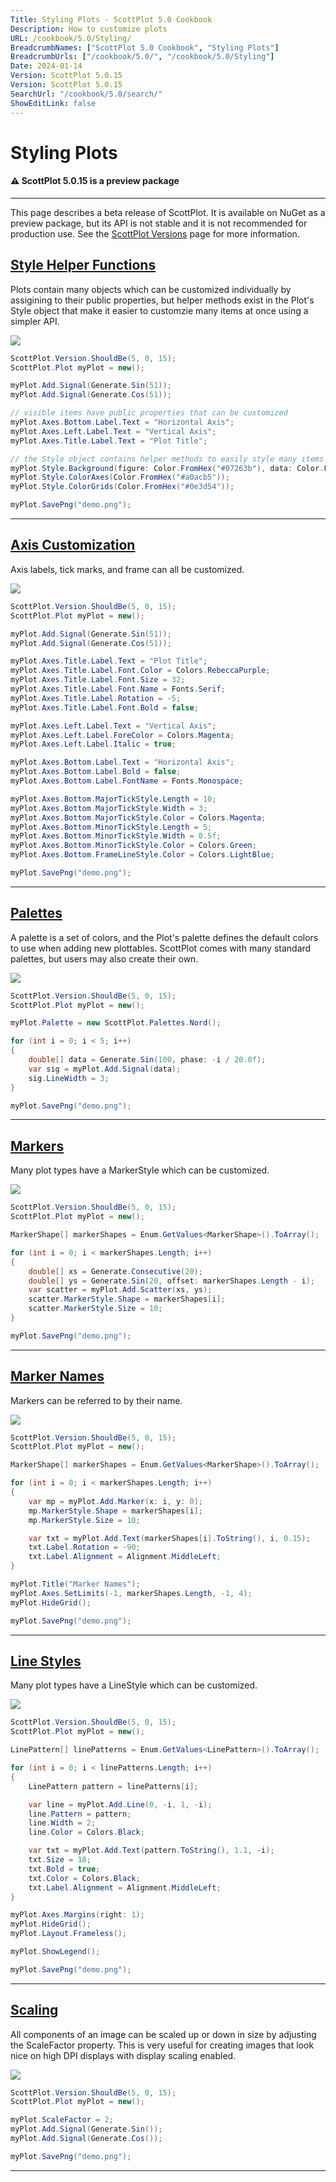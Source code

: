 ```yaml
---
Title: Styling Plots - ScottPlot 5.0 Cookbook
Description: How to customize plots
URL: /cookbook/5.0/Styling/
BreadcrumbNames: ["ScottPlot 5.0 Cookbook", "Styling Plots"]
BreadcrumbUrls: ["/cookbook/5.0/", "/cookbook/5.0/Styling"]
Date: 2024-01-14
Version: ScottPlot 5.0.15
Version: ScottPlot 5.0.15
SearchUrl: "/cookbook/5.0/search/"
ShowEditLink: false
---
```


# Styling Plots



<div class='alert alert-warning' role='alert'><h4 class='alert-heading py-0 my-0'>⚠️ ScottPlot 5.0.15 is a preview package</h4><hr /><p class='mb-0'><span class='fw-semibold'>This page describes a beta release of ScottPlot.</span> It is available on NuGet as a preview package, but its API is not stable and it is not recommended for production use. See the <a href='https://scottplot.net/versions/'>ScottPlot Versions</a> page for more information. </p></div>



<h2><a href='/cookbook/5.0/Styling/StyleClass'>Style Helper Functions</a></h2>

Plots contain many objects which can be customized individually by assigining to their public properties, but helper methods exist in the Plot's Style object that make it easier to customzie many items at once using a simpler API.

[![](/cookbook/5.0/images/StyleClass.png)](/cookbook/5.0/images/StyleClass.png)

```cs
ScottPlot.Version.ShouldBe(5, 0, 15);
ScottPlot.Plot myPlot = new();

myPlot.Add.Signal(Generate.Sin(51));
myPlot.Add.Signal(Generate.Cos(51));

// visible items have public properties that can be customized
myPlot.Axes.Bottom.Label.Text = "Horizontal Axis";
myPlot.Axes.Left.Label.Text = "Vertical Axis";
myPlot.Axes.Title.Label.Text = "Plot Title";

// the Style object contains helper methods to easily style many items at once
myPlot.Style.Background(figure: Color.FromHex("#07263b"), data: Color.FromHex("#0b3049"));
myPlot.Style.ColorAxes(Color.FromHex("#a0acb5"));
myPlot.Style.ColorGrids(Color.FromHex("#0e3d54"));

myPlot.SavePng("demo.png");

```

<hr class='my-5 invisible'>


<h2><a href='/cookbook/5.0/Styling/AxisCustom'>Axis Customization</a></h2>

Axis labels, tick marks, and frame can all be customized.

[![](/cookbook/5.0/images/AxisCustom.png)](/cookbook/5.0/images/AxisCustom.png)

```cs
ScottPlot.Version.ShouldBe(5, 0, 15);
ScottPlot.Plot myPlot = new();

myPlot.Add.Signal(Generate.Sin(51));
myPlot.Add.Signal(Generate.Cos(51));

myPlot.Axes.Title.Label.Text = "Plot Title";
myPlot.Axes.Title.Label.Font.Color = Colors.RebeccaPurple;
myPlot.Axes.Title.Label.Font.Size = 32;
myPlot.Axes.Title.Label.Font.Name = Fonts.Serif;
myPlot.Axes.Title.Label.Rotation = -5;
myPlot.Axes.Title.Label.Font.Bold = false;

myPlot.Axes.Left.Label.Text = "Vertical Axis";
myPlot.Axes.Left.Label.ForeColor = Colors.Magenta;
myPlot.Axes.Left.Label.Italic = true;

myPlot.Axes.Bottom.Label.Text = "Horizontal Axis";
myPlot.Axes.Bottom.Label.Bold = false;
myPlot.Axes.Bottom.Label.FontName = Fonts.Monospace;

myPlot.Axes.Bottom.MajorTickStyle.Length = 10;
myPlot.Axes.Bottom.MajorTickStyle.Width = 3;
myPlot.Axes.Bottom.MajorTickStyle.Color = Colors.Magenta;
myPlot.Axes.Bottom.MinorTickStyle.Length = 5;
myPlot.Axes.Bottom.MinorTickStyle.Width = 0.5f;
myPlot.Axes.Bottom.MinorTickStyle.Color = Colors.Green;
myPlot.Axes.Bottom.FrameLineStyle.Color = Colors.LightBlue;

myPlot.SavePng("demo.png");

```

<hr class='my-5 invisible'>


<h2><a href='/cookbook/5.0/Styling/Palette'>Palettes</a></h2>

A palette is a set of colors, and the Plot's palette defines the default colors to use when adding new plottables. ScottPlot comes with many standard palettes, but users may also create their own.

[![](/cookbook/5.0/images/Palette.png)](/cookbook/5.0/images/Palette.png)

```cs
ScottPlot.Version.ShouldBe(5, 0, 15);
ScottPlot.Plot myPlot = new();

myPlot.Palette = new ScottPlot.Palettes.Nord();

for (int i = 0; i < 5; i++)
{
    double[] data = Generate.Sin(100, phase: -i / 20.0f);
    var sig = myPlot.Add.Signal(data);
    sig.LineWidth = 3;
}

myPlot.SavePng("demo.png");

```

<hr class='my-5 invisible'>


<h2><a href='/cookbook/5.0/Styling/Markers'>Markers</a></h2>

Many plot types have a MarkerStyle which can be customized.

[![](/cookbook/5.0/images/Markers.png)](/cookbook/5.0/images/Markers.png)

```cs
ScottPlot.Version.ShouldBe(5, 0, 15);
ScottPlot.Plot myPlot = new();

MarkerShape[] markerShapes = Enum.GetValues<MarkerShape>().ToArray();

for (int i = 0; i < markerShapes.Length; i++)
{
    double[] xs = Generate.Consecutive(20);
    double[] ys = Generate.Sin(20, offset: markerShapes.Length - i);
    var scatter = myPlot.Add.Scatter(xs, ys);
    scatter.MarkerStyle.Shape = markerShapes[i];
    scatter.MarkerStyle.Size = 10;
}

myPlot.SavePng("demo.png");

```

<hr class='my-5 invisible'>


<h2><a href='/cookbook/5.0/Styling/MarkerNames'>Marker Names</a></h2>

Markers can be referred to by their name.

[![](/cookbook/5.0/images/MarkerNames.png)](/cookbook/5.0/images/MarkerNames.png)

```cs
ScottPlot.Version.ShouldBe(5, 0, 15);
ScottPlot.Plot myPlot = new();

MarkerShape[] markerShapes = Enum.GetValues<MarkerShape>().ToArray();

for (int i = 0; i < markerShapes.Length; i++)
{
    var mp = myPlot.Add.Marker(x: i, y: 0);
    mp.MarkerStyle.Shape = markerShapes[i];
    mp.MarkerStyle.Size = 10;

    var txt = myPlot.Add.Text(markerShapes[i].ToString(), i, 0.15);
    txt.Label.Rotation = -90;
    txt.Label.Alignment = Alignment.MiddleLeft;
}

myPlot.Title("Marker Names");
myPlot.Axes.SetLimits(-1, markerShapes.Length, -1, 4);
myPlot.HideGrid();

myPlot.SavePng("demo.png");

```

<hr class='my-5 invisible'>


<h2><a href='/cookbook/5.0/Styling/LineStyles'>Line Styles</a></h2>

Many plot types have a LineStyle which can be customized.

[![](/cookbook/5.0/images/LineStyles.png)](/cookbook/5.0/images/LineStyles.png)

```cs
ScottPlot.Version.ShouldBe(5, 0, 15);
ScottPlot.Plot myPlot = new();

LinePattern[] linePatterns = Enum.GetValues<LinePattern>().ToArray();

for (int i = 0; i < linePatterns.Length; i++)
{
    LinePattern pattern = linePatterns[i];

    var line = myPlot.Add.Line(0, -i, 1, -i);
    line.Pattern = pattern;
    line.Width = 2;
    line.Color = Colors.Black;

    var txt = myPlot.Add.Text(pattern.ToString(), 1.1, -i);
    txt.Size = 18;
    txt.Bold = true;
    txt.Color = Colors.Black;
    txt.Label.Alignment = Alignment.MiddleLeft;
}

myPlot.Axes.Margins(right: 1);
myPlot.HideGrid();
myPlot.Layout.Frameless();

myPlot.ShowLegend();

myPlot.SavePng("demo.png");

```

<hr class='my-5 invisible'>


<h2><a href='/cookbook/5.0/Styling/Scaling'>Scaling</a></h2>

All components of an image can be scaled up or down in size by adjusting the ScaleFactor property. This is very useful for creating images that look nice on high DPI displays with display scaling enabled.

[![](/cookbook/5.0/images/Scaling.png)](/cookbook/5.0/images/Scaling.png)

```cs
ScottPlot.Version.ShouldBe(5, 0, 15);
ScottPlot.Plot myPlot = new();

myPlot.ScaleFactor = 2;
myPlot.Add.Signal(Generate.Sin());
myPlot.Add.Signal(Generate.Cos());

myPlot.SavePng("demo.png");

```

<hr class='my-5 invisible'>

